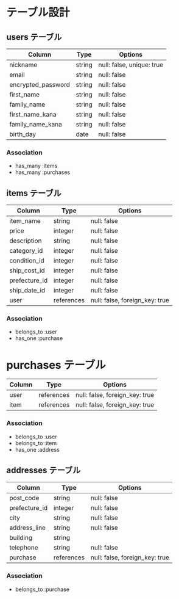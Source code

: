 # テーブル設計

## users テーブル

| Column             | Type    | Options                   |
| ------------------ | ------- | ------------------------- |
| nickname           | string  | null: false, unique: true |
| email              | string  | null: false               |
| encrypted_password | string  | null: false               |
| first_name         | string  | null: false               |
| family_name        | string  | null: false               |
| first_name_kana    | string  | null: false               |
| family_name_kana   | string  | null: false               |
| birth_day          | date    | null: false               |

### Association

- has_many :items
- has_many :purchases

## items テーブル

| Column        | Type       | Options                        |
| ------------- | ---------- | ------------------------------ |
| item_name     | string     | null: false                    |
| price         | integer    | null: false                    |
| description   | string     | null: false                    |
| category_id   | integer    | null: false                    |
| condition_id  | integer    | null: false                    |
| ship_cost_id  | integer    | null: false                    |
| prefecture_id | integer    | null: false                    |
| ship_date_id  | integer    | null: false                    |
| user          | references | null: false, foreign_key: true |

### Association

- belongs_to :user
- has_one :purchase

# purchases テーブル

| Column | Type       | Options                        |
| ------ | ---------- | ------------------------------ |
| user   | references | null: false, foreign_key: true |
| item   | references | null: false, foreign_key: true |

### Association

- belongs_to :user
- belongs_to :item
- has_one :address

## addresses テーブル

| Column        | Type       | Options                        |
| ------------- | ---------- | ------------------------------ |
| post_code     | string     | null: false                    |
| prefecture_id | integer    | null: false                    |
| city          | string     | null: false                    |
| address_line  | string     | null: false                    |
| building      | string     |                                |
| telephone     | string     | null: false                    |
| purchase      | references | null: false, foreign_key: true |

### Association

- belongs_to :purchase